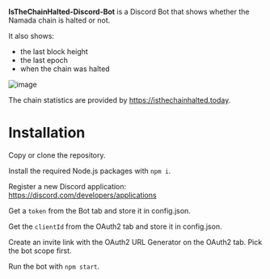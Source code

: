 **IsTheChainHalted-Discord-Bot** is a Discord Bot that shows whether the Namada chain is halted or not.

It also shows:
- the last block height
- the last epoch
- when the chain was halted

![image](https://github.com/Rigorously/IsTheChainHalted-Discord-Bot/assets/31181988/79daa0f7-b2dd-4526-9176-180ede569661)

The chain statistics are provided by https://isthechainhalted.today.

# Installation

Copy or clone the repository. 

Install the required Node.js packages with `npm i`.

Register a new Discord application: https://discord.com/developers/applications

Get a `token` from the Bot tab and store it in config.json.

Get the `clientId` from the OAuth2 tab and store it in config.json.

Create an invite link with the OAuth2 URL Generator on the OAuth2 tab. Pick the bot scope first.

Run the bot with `npm start`.
